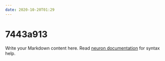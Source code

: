 ```yaml
---
date: 2020-10-20T01:29
---
```


# 7443a913

Write your Markdown content here. Read [neuron documentation](https://neuron.zettel.page/2011404.html) for syntax help.

